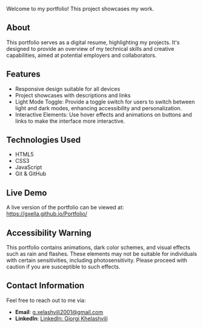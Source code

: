 Welcome to my portfolio! This project showcases my work.

## About

This portfolio serves as a digital resume, highlighting my projects. It's designed to provide an overview of my technical skills and creative capabilities, aimed at potential employers and collaborators.

## Features

- Responsive design suitable for all devices
- Project showcases with descriptions and links
- Light Mode Toggle:
  Provide a toggle switch for users to switch between light and dark modes, enhancing accessibility and personalization.
- Interactive Elements:
  Use hover effects and animations on buttons and links to make the interface more interactive.

## Technologies Used

- HTML5
- CSS3
- JavaScript
- Git & GitHub

## Live Demo

A live version of the portfolio can be viewed at:
https://gxella.github.io/Portfolio/

## Accessibility Warning

This portfolio contains animations, dark color schemes, and visual effects such as rain and flashes. These elements may not be suitable for individuals with certain sensitivities, including photosensitivity. Please proceed with caution if you are susceptible to such effects.

## Contact Information

Feel free to reach out to me via:

- **Email**: g.xelashvili2001@gmail.com
- **LinkedIn**: [LinkedIn: Giorgi Khelashvili](https://linkedin.com/in/giorgi-khelashvili-701978248)
